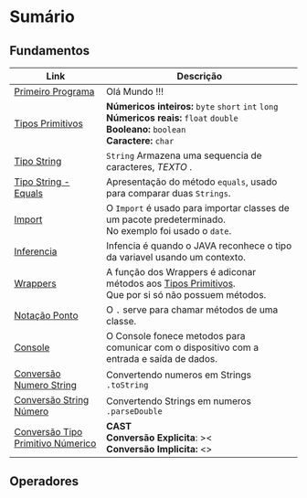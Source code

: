# Sumário 

## Fundamentos

Link | Descrição |
-----|-----------|
[Primeiro Programa](https://github.com/marcosalvesb3/FundamentosJava/blob/main/PrimeiroPrograma.java) | Olá Mundo !!!
[Tipos Primitivos](https://github.com/marcosalvesb3/FundamentosJava/blob/main/TiposPrimitivos.java) | **Númericos inteiros:** `byte` `short` `int` `long` <br/> **Númericos reais:** `float` `double` <br/> **Booleano:** `boolean`<br/> **Caractere:** `char`
[Tipo String](https://github.com/marcosalvesb3/FundamentosJava/blob/main/TipoString.java)| `String` Armazena uma sequencia de caracteres, *TEXTO* .
[Tipo String - Equals](https://github.com/marcosalvesb3/FundamentosJava/blob/main/TipoStringEquals.java)| Apresentação do método `equals`, usado para comparar duas `Strings`.
[Import](https://github.com/marcosalvesb3/FundamentosJava/blob/main/Import.java)| O `Import` é usado para importar classes de um pacote predeterminado. <br/> No exemplo foi usado o `date`.
[Inferencia](https://github.com/marcosalvesb3/FundamentosJava/blob/main/Inferencia.java)| Infencia é quando o JAVA reconhece o tipo da variavel usando um contexto.
[Wrappers](https://github.com/marcosalvesb3/FundamentosJava/blob/main/Wrappers.java)| A função dos Wrappers é adiconar métodos aos [Tipos Primitivos](https://github.com/marcosalvesb3/FundamentosJava/blob/main/TiposPrimitivos.java).<br/> Que por si só não possuem métodos.
[Notação Ponto](https://github.com/marcosalvesb3/FundamentosJava/blob/main/Nota%C3%A7%C3%A3oPonto.java)| O `.` serve para chamar métodos de uma classe. 
[Console](https://github.com/marcosalvesb3/FundamentosJava/blob/main/Console.java)| O Console fonece metodos para comunicar com o dispositivo com a entrada e saída de dados.
[Conversão Numero String](https://github.com/marcosalvesb3/FundamentosJava/blob/main/ConversaoNumeroString.java)| Convertendo numeros em Strings `.toString`
[Conversão String Número](https://github.com/marcosalvesb3/FundamentosJava/blob/main/ConversaoStringNumero.java)| Convertendo Strings em numeros `.parseDouble`
[Conversão Tipo Primitivo Númerico](https://github.com/marcosalvesb3/FundamentosJava/blob/main/ConversaoTipoPrimitivoN%C3%BAmerico.java)| **CAST** <br/> **Conversão Explicita**: >< <br/>**Conversão Implicita:** <>

## Operadores
